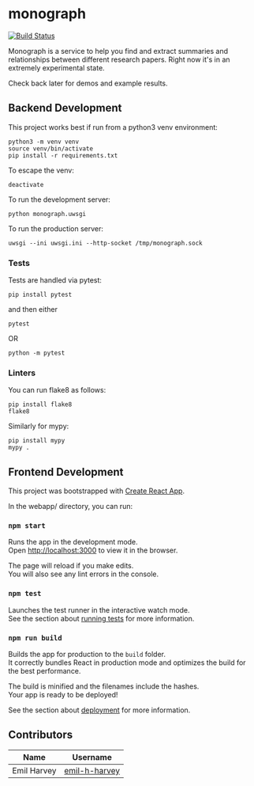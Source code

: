 # monograph

[![Build Status](https://travis-ci.com/worldwise001/monograph.svg?branch=master)](https://travis-ci.com/worldwise001/monograph)


Monograph is a service to help you find and extract summaries and relationships between different research papers. Right now it's in an extremely experimental state.

Check back later for demos and example results.

## Backend Development

This project works best if run from a python3 venv environment:
```
python3 -m venv venv
source venv/bin/activate
pip install -r requirements.txt
```

To escape the venv:
```
deactivate
```

To run the development server:
```
python monograph.uwsgi
```

To run the production server:
```
uwsgi --ini uwsgi.ini --http-socket /tmp/monograph.sock
```

### Tests

Tests are handled via pytest:
```
pip install pytest
```

and then either
```
pytest
```
OR
```
python -m pytest
```

### Linters

You can run flake8 as follows:
```
pip install flake8
flake8
```

Similarly for mypy:
```
pip install mypy
mypy .
```

## Frontend Development

This project was bootstrapped with [Create React App](https://github.com/facebook/create-react-app).

In the webapp/ directory, you can run:

### `npm start`

Runs the app in the development mode.<br />
Open [http://localhost:3000](http://localhost:3000) to view it in the browser.

The page will reload if you make edits.<br />
You will also see any lint errors in the console.

### `npm test`

Launches the test runner in the interactive watch mode.<br />
See the section about [running tests](https://facebook.github.io/create-react-app/docs/running-tests) for more information.

### `npm run build`

Builds the app for production to the `build` folder.<br />
It correctly bundles React in production mode and optimizes the build for the best performance.

The build is minified and the filenames include the hashes.<br />
Your app is ready to be deployed!

See the section about [deployment](https://facebook.github.io/create-react-app/docs/deployment) for more information.

## Contributors
| Name               | Username                                          |
| ------------------ | ------------------------------------------------- |
| Emil Harvey        | [emil-h-harvey](https://github.com/emil-h-harvey) |
